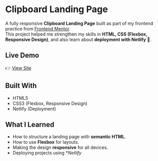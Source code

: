 #  Clipboard Landing Page

A fully responsive **Clipboard Landing Page** built as part of my frontend practice from [Frontend Mentor](https://www.frontendmentor.io/).  
This project helped me strengthen my skills in **HTML, CSS (Flexbox, Responsive Design)**, and also learn about **deployment with Netlify** 🚀.

##  Live Demo
👉 [View Site](https://clipboard-landing-page-ara.netlify.app/)

##  Built With
- HTML5
- CSS3 (Flexbox, Responsive Design)
- Netlify (Deployment)


##  What I Learned
- How to structure a landing page with **semantic HTML**.
- How to use **Flexbox** for layouts.
- Making the design **responsive** for all devices.
- Deploying projects using **Netlify*

